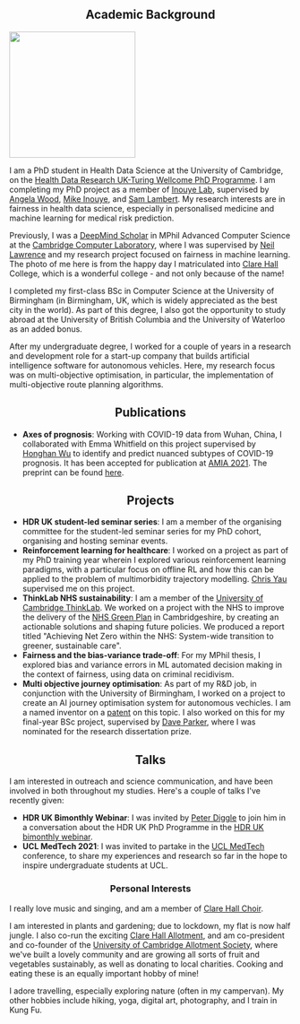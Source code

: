 
## <center>Academic Background</center>
<img src="/matriculation-photo-full.jpeg" width="225" class="left-img"/>

I am a PhD student in Health Data Science at the University of Cambridge, on the [Health Data Research UK-Turing Wellcome PhD Programme](https://www.hdruk.ac.uk/careers-in-health-data-science/phd-programme/). I am completing my PhD project as a member of [Inouye Lab](https://www.inouyelab.org/), supervised by [Angela Wood](https://www.phpc.cam.ac.uk/people/ceu-group/ceu-senior-academic-staff/angela-wood/), [Mike Inouye](https://www.phpc.cam.ac.uk/people/ceu-group/ceu-senior-research-staff/michael-inouye/), and [Sam Lambert](https://www.phpc.cam.ac.uk/people/ceu-group/ceu-research-staff/sam-lambert/). My research interests are in fairness in health data science, especially in personalised medicine and machine learning for medical risk prediction.

Previously, I was a [DeepMind Scholar](https://www.cst.cam.ac.uk/deepmind-scholars-cambridge) in MPhil Advanced Computer Science at the [Cambridge Computer Laboratory](https://www.cst.cam.ac.uk/), where I was supervised by [Neil Lawrence](https://inverseprobability.com/) and my research project focused on fairness in machine learning. The photo of me here is from the happy day I matriculated into [Clare Hall](https://www.clarehall.cam.ac.uk/) College, which is a wonderful college - and not only because of the name!

I completed my first-class BSc in Computer Science at the University of Birmingham (in Birmingham, UK, which is widely appreciated as the best city in the world). As part of this degree, I also got the opportunity to study abroad at the University of British Columbia and the University of Waterloo as an added bonus. 

After my undergraduate degree, I worked for a couple of years in a research and development role for a start-up company that builds artificial intelligence software for autonomous vehicles. Here, my research focus was on multi-objective optimisation, in particular, the implementation of multi-objective route planning algorithms. 

## <center>Publications</center>
- <b>Axes of prognosis</b>: Working with COVID-19 data from Wuhan, China, I collaborated with Emma Whitfield on this project supervised by [Honghan Wu](https://iris.ucl.ac.uk/iris/browse/profile?upi=HWWUX46) to identify and predict nuanced subtypes of COVID-19 prognosis. It has been accepted for publication at [AMIA 2021](https://www.amia.org/amia2021). The preprint can be found [here](https://www.medrxiv.org/content/10.1101/2021.03.16.21253371v1).


## <center>Projects</center>
- <b>HDR UK student-led seminar series</b>: I am a member of the organising committee for the student-led seminar series for my PhD cohort, organising and hosting seminar events. 
- <b> Reinforcement learning for healthcare</b>: I worked on a project as part of my PhD training year wherein I explored various reinforcement learning paradigms, with a particular focus on offline RL and how this can be applied to the problem of multimorbidity trajectory modelling. [Chris Yau](https://cwcyau.github.io/authors/admin/) supervised me on this project.
- <b>ThinkLab NHS sustainability</b>: I am a member of the [University of Cambridge ThinkLab](https://www.thinklab.strategic-partnerships.admin.cam.ac.uk/). We worked on a project with the NHS to improve the delivery of the [NHS Green Plan](https://www.england.nhs.uk/greenernhs/wp-content/uploads/sites/51/2020/10/delivering-a-net-zero-national-health-service.pdf) in Cambridgeshire, by creating an actionable solutions and shaping future policies. We produced a report titled "Achieving Net Zero within the NHS: System-wide transition to greener, sustainable care".
- <b>Fairness and the bias-variance trade-off</b>: For my MPhil thesis, I explored bias and variance errors in ML automated decision making in the context of fairness, using data on criminal recidivism. 
- <b>Multi objective journey optimisation</b>: As part of my R&D job, in conjunction with the University of Birmingham, I worked on a project to create an AI journey optimisation system for autonomous vechicles. I am a named inventor on a [patent](https://patents.google.com/patent/US20190346275A1/en) on this topic. I also worked on this for my final-year BSc project, supervised by [Dave Parker](https://www.cs.bham.ac.uk/~parkerdx/index.php), where I was nominated for the research dissertation prize.

## <center>Talks</center>
I am interested in outreach and science communication, and have been involved in both throughout my studies. Here's a couple of talks I've recently given:
- <b>HDR UK Bimonthly Webinar</b>: I was invited by [Peter Diggle](https://www.lancaster.ac.uk/staff/diggle/) to join him in a conversation about the HDR UK PhD Programme in the [HDR UK bimonthly webinar](https://www.hdruk.ac.uk/events/hdr-uk-bimonthly-science-webinar-january-2021/).
- <b>UCL MedTech 2021</b>: I was invited to partake in the [UCL MedTech](https://uclmed.tech/) conference, to share my experiences and research so far in the hope to inspire undergraduate students at UCL.

### <center>Personal Interests</center>
I really love music and singing, and am a member of [Clare Hall Choir](https://www.clarehall.cam.ac.uk/clare-hall-choir). 

I am interested in plants and gardening; due to lockdown, my flat is now half jungle. I also co-run the exciting [Clare Hall Allotment](https://www.instagram.com/clarehallallotment/), and am co-president and co-founder of the [University of Cambridge Allotment Society](https://cam-uni-allotment.github.io/), where we've built a lovely community and are growing all sorts of fruit and vegetables sustainably, as well as donating to local charities. Cooking and eating these is an equally important hobby of mine!

I adore travelling, especially exploring nature (often in my campervan). My other hobbies include hiking, yoga, digital art, photography, and I train in Kung Fu.
